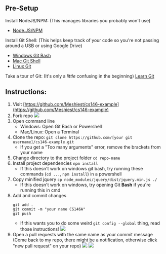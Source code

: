 ## Pre-Setup

Install NodeJS/NPM: (This manages libraries you probably won't use)
* [Node.JS/NPM](https://nodejs.org/en/)

Install Git Shell: (This helps keep track of your code so you're not passing around a USB or using Google Drive)
* [Windows Git Bash](https://git-for-windows.github.io/)
* [Mac Git Shell](https://git-scm.com/download/mac)
* [Linux Git](https://git-scm.com/book/en/v2/Getting-Started-Installing-Git)

Take a tour of Git: (It's only a _little_ confusing in the beginning)
[Learn Git](https://try.github.io/)

## Instructions:

1. Visit [https://github.com/Meshiest/cs146-example](https://github.com/Meshiest/cs146-example)
2. Fork repo
  ![](https://i.imgur.com/G5sxlFW.png)
3. Open command line
    * Windows: Open Git Bash or Powershell
    * Mac/Linux: Open a Terminal
4. Clone the repo:
    `git clone https://github.com/[your git username]/cs146-example.git`
    * If you get a "Too many arguments" error, remove the brackets from your name
5. Change directory to the project folder
    `cd repo-name`
6. Install project dependencies
    `npm install`
    * If this doesn't work on windows git bash, try running these commands (`cd ...`, `npm install`) in a powershell
7. Copy minified jquery
    `cp node_modules/jquery/dist/jquery.min.js ./`
    * If this doesn't work on windows, try opening Git **Bash** if you're running this in cmd
8. Add and commit changes
    ```
    git add .
    git commit -m "your name CS146A"
    git push
    ```
    * If this wants you to do some weird `git config --global` thing, read those instructions!
    ![](https://i.imgur.com/tu25Bu4.png)
9. Open a pull requests with the same name as your commit message (Come back to my repo, there might be a notification, otherwise click "new pull request" on your repo)
    ![](https://i.imgur.com/YnqPXkb.png)
    ![](https://i.imgur.com/DP84fpb.png)
